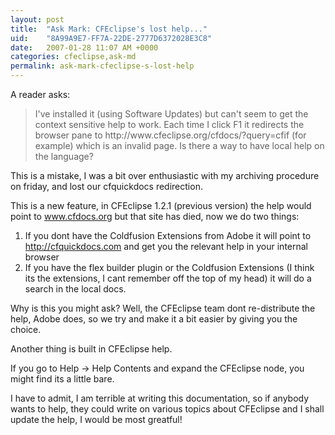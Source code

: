 ```yaml
---
layout: post
title:  "Ask Mark: CFEclipse's lost help..."
uid:	"8A99A9E7-FF7A-22DE-2777D6372028E3C8"
date:   2007-01-28 11:07 AM +0000
categories: cfeclipse,ask-md
permalink: ask-mark-cfeclipse-s-lost-help
---
```

A reader asks:

<blockquote>
I've installed it (using Software Updates) but can't seem to get the context sensitive help to work. Each time I click F1 it redirects the browser pane to http://www.cfeclipse.org/cfdocs/?query=cfif (for example) which is an invalid page. Is there a way to have local help on the language?
</blockquote>

This is a mistake, I was a bit over enthusiastic with my archiving procedure on friday, and lost our cfquickdocs redirection.

This is a new feature, in CFEclipse 1.2.1 (previous version) the help would point to www.cfdocs.org but that site has died, now we do two things:

<ol>
<li>If you dont have the Coldfusion Extensions from Adobe it will point to <a href="http://cfquickdocs.com">http://cfquickdocs.com</a> and get you the relevant help in your internal browser
<li>If you have the flex builder plugin or the Coldfusion Extensions (I think its the extensions, I cant remember off the top of my head) it will do a search in the local docs.
</ol>
Why is this you might ask? Well, the CFEclipse team dont re-distribute the help, Adobe does, so we try and make it a bit easier by giving you the choice.


Another thing is built in CFEclipse help. 

If you go to Help -> Help Contents  and expand the CFEclipse node, you might find its a little bare. 

I have to admit, I am terrible at writing this documentation, so if anybody wants to help, they could write on various topics about CFEclipse and I shall update the help, I would be most greatful!